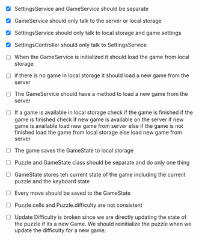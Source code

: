 - [X] SettingsService and GameService should be separate
- [X] GameService should only talk to the server or local storage
- [X] SettingsService should only talk to local storage and game settings
- [X] SettingsController should only talk to SettingsService

- [ ] When the GameService is initialized it should load the game from local storage
- [ ] if there is no game in local storage it should load a new game from the server
- [ ] The GameService should have a method to load a new game from the server
- [ ] If a game is available in local storage
        check if the game is finished
        if the game is finished check if new game is available on the server
            if new game is available load new game from server
        else if the game is not finished load the game from local storage
     else
        load new game from server
- [ ] The game saves the GameState to local storage
- [ ] Puzzle and GameState class should be separate and do only one thing
- [ ] GameState stores teh current state of the game including the current puzzle and the keyboard state
- [ ] Every move should be saved to the GameState
- [ ] Puzzle.cells and Puzzle.difficulty are not consistent
- [ ] Update Difficulty is broken since we are directly updating the state of the puzzle if its a new Game. We should reinitialize the puzzle when we update the difficulty for a new game.